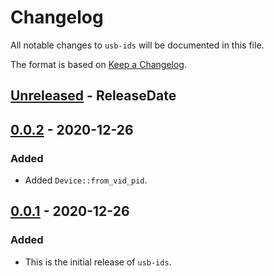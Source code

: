 # Changelog

All notable changes to `usb-ids` will be documented in this file.

The format is based on [Keep a Changelog](https://keepachangelog.com/en/1.0.0/).

<!-- @next-header@ -->

## [Unreleased] - ReleaseDate

## [0.0.2] - 2020-12-26

### Added

* Added `Device::from_vid_pid`.

## [0.0.1] - 2020-12-26

### Added

* This is the initial release of `usb-ids`.

<!-- @next-url@ -->
[Unreleased]: https://github.com/woodruffw/kbs2/compare/v0.0.2...HEAD
[0.0.2]: https://github.com/woodruffw/kbs2/compare/v0.0.1...v0.0.2
[0.0.1]: https://github.com/woodruffw/kbs2/releases/tag/v0.0.1
